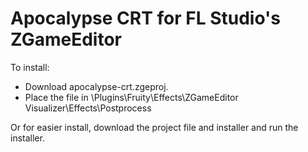 # Apocalypse CRT for FL Studio's ZGameEditor
To install:
- Download apocalypse-crt.zgeproj.
- Place the file in <FL Studio install folder>\Plugins\Fruity\Effects\ZGameEditor Visualizer\Effects\Postprocess

Or for easier install, download the project file and installer and run the installer.

